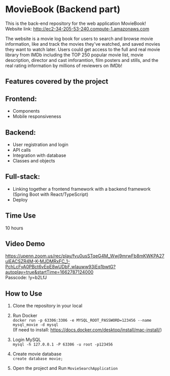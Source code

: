# MovieBook (Backend part)
This is the back-end repository for the web application MovieBook!   
Website link: http://ec2-34-205-53-240.compute-1.amazonaws.com

The website is a movie log book for users to search and browse movie information, like and track the movies they've watched, and saved movies they want to watch later. Users could get access to the full and real movie library from IMDb including the TOP 250 popular movie list, movie description, director and cast imforamtion, film posters and stills, and the real rating information by millions of reviewers on IMDb! 

## Features covered by the project
## Frontend:
- Components
- Mobile responsiveness

## Backend:
- User registration and login
- API calls
- Integration with database
- Classes and objects

## Full-stack:
- Linking together a frontend framework with a backend framework (Spring Boot with React/TypeScript)   
- Deploy

## Time Use
10 hours

## Video Demo
https://upenn.zoom.us/rec/play/fvu0usSTqeG4M_Wwj9mrwFb8mKWKPA27ulEACSZR4M-K-MJDMRxFC_1-PchLcFyA0PBct6vEpE8wUDbF.wIauww93iEq1bwtG?autoplay=true&startTime=1662787124000   
Passcode: !y=b2LfJ

## How to Use
1. Clone the repository in your local

2. Run Docker   
```docker run -p 63306:3306 -e MYSQL_ROOT_PASSWORD=123456 --name mysql_movie -d mysql```   
(If need to install: https://docs.docker.com/desktop/install/mac-install/)

3. Login MySQL    
```mysql -h 127.0.0.1 -P 63306 -u root -p123456```

4. Create movie database   
```create database movie;```

5. Open the project and Run ```MovieSearchApplication```
